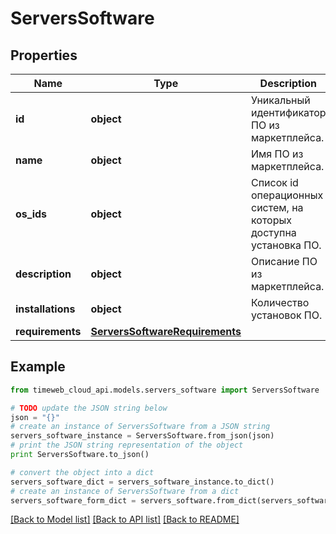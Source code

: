 # ServersSoftware


## Properties
Name | Type | Description | Notes
------------ | ------------- | ------------- | -------------
**id** | **object** | Уникальный идентификатор ПО из маркетплейса. | [optional] 
**name** | **object** | Имя ПО из маркетплейса. | [optional] 
**os_ids** | **object** | Список id операционных систем, на которых доступна установка ПО. | [optional] 
**description** | **object** | Описание ПО из маркетплейса. | [optional] 
**installations** | **object** | Количество установок ПО. | [optional] 
**requirements** | [**ServersSoftwareRequirements**](ServersSoftwareRequirements.md) |  | [optional] 

## Example

```python
from timeweb_cloud_api.models.servers_software import ServersSoftware

# TODO update the JSON string below
json = "{}"
# create an instance of ServersSoftware from a JSON string
servers_software_instance = ServersSoftware.from_json(json)
# print the JSON string representation of the object
print ServersSoftware.to_json()

# convert the object into a dict
servers_software_dict = servers_software_instance.to_dict()
# create an instance of ServersSoftware from a dict
servers_software_form_dict = servers_software.from_dict(servers_software_dict)
```
[[Back to Model list]](../README.md#documentation-for-models) [[Back to API list]](../README.md#documentation-for-api-endpoints) [[Back to README]](../README.md)


